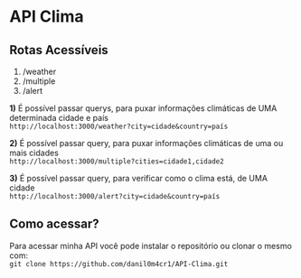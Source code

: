 # API Clima
<h2>Rotas Acessíveis</h2>
<ol>
  <li>/weather</li>
  <li>/multiple</li>
  <li>/alert</li>
</ol>

<p>
  <b>1)</b> É possível passar querys, para puxar informações climáticas de UMA determinada cidade e país<br>
  <code>http://localhost:3000/weather?city=cidade&country=país</code>
</p>
<p>
  <b>2)</b> É possível passar query, para puxar informações climáticas de uma ou mais cidades<br>
  <code>http://localhost:3000/multiple?cities=cidade1,cidade2</code>
</p>
<p>
  <b>3)</b> É possível passar query, para verificar como o clima está, de UMA cidade<br>
  <code>http://localhost:3000/alert?city=cidade&country=país</code>
</p>

<h2>Como acessar?</h2>
<p>Para acessar minha API você pode instalar o repositório ou clonar o mesmo com:<br>
  <code>git clone https://github.com/danil0m4cr1/API-Clima.git</code>
</p>
